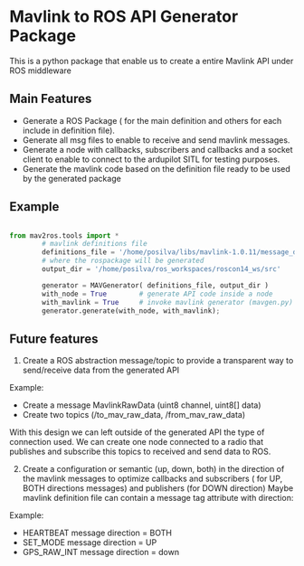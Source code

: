 # Mavlink to ROS API Generator Package

This is a python package that enable us to create a entire Mavlink API under ROS middleware

## Main Features 

* Generate a ROS Package ( for the main definition and others for each include in definition file).
* Generate all msg files to enable to receive and send mavlink messages.
* Generate a node with callbacks, subscribers and callbacks and a socket client to enable to connect to the ardupilot SITL for testing purposes. 
* Generate the mavlink code based on the definition file ready to be used by the generated package

## Example

```python

from mav2ros.tools import *
        # mavlink definitions file 
        definitions_file = '/home/posilva/libs/mavlink-1.0.11/message_definitions/v1.0/ardupilotmega.xml'
        # where the rospackage will be generated 
        output_dir = '/home/posilva/ros_workspaces/roscon14_ws/src'

        generator = MAVGenerator( definitions_file, output_dir )
        with_node = True        # generate API code inside a node
        with_mavlink = True     # invoke mavlink generator (mavgen.py) to generate mavlink headers
        generator.generate(with_node, with_mavlink); 
```
## Future features

1. Create a ROS abstraction message/topic to provide a transparent way to send/receive data from the generated API

Example:

- Create a message MavlinkRawData (uint8 channel, uint8[] data)
- Create two topics (/to_mav_raw_data, /from_mav_raw_data)

With this design we can left outside of the generated API the type of connection used. We can create one node connected to a radio that publishes and subscribe
this topics to received and send data to ROS.

2. Create a configuration or semantic (up, down, both) in the direction of the mavlink messages to optimize callbacks and subscribers ( for UP, BOTH directions messages) and publishers (for DOWN direction)
Maybe mavlink definition file can contain a message tag attribute with direction:

<message id="11" name="SET_MODE" direction="UP">

Example: 

* HEARTBEAT message direction = BOTH
* SET_MODE message direction = UP
* GPS_RAW_INT message direction = down

